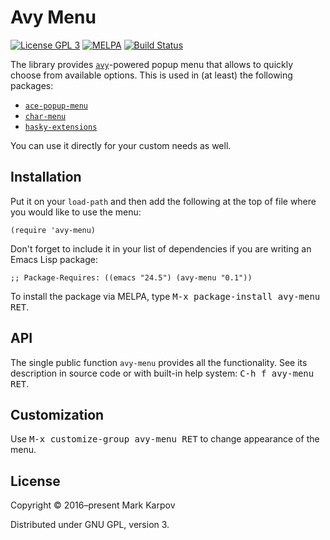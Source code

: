 # Avy Menu

[![License GPL 3](https://img.shields.io/badge/license-GPL_3-green.svg)](http://www.gnu.org/licenses/gpl-3.0.txt)
[![MELPA](https://melpa.org/packages/avy-menu-badge.svg)](https://melpa.org/#/avy-menu)
[![Build Status](https://travis-ci.org/mrkkrp/avy-menu.svg?branch=master)](https://travis-ci.org/mrkkrp/avy-menu)

The library provides [`avy`](https://github.com/abo-abo/avy)-powered popup
menu that allows to quickly choose from available options. This is used in
(at least) the following packages:

* [`ace-popup-menu`](https://github.com/mrkkrp/ace-popup-menu)
* [`char-menu`](https://github.com/mrkkrp/char-menu)
* [`hasky-extensions`](https://github.com/hasky-mode/hasky-extensions)

You can use it directly for your custom needs as well.

## Installation

Put it on your `load-path` and then add the following at the top of file
where you would like to use the menu:

```emacs-lisp
(require 'avy-menu)
```

Don't forget to include it in your list of dependencies if you are writing
an Emacs Lisp package:

```emacs-lisp
;; Package-Requires: ((emacs "24.5") (avy-menu "0.1"))
```

To install the package via MELPA, type <kbd>M-x package-install avy-menu
RET</kbd>.

## API

The single public function `avy-menu` provides all the functionality. See
its description in source code or with built-in help system: <kbd>C-h f
avy-menu RET</kbd>.

## Customization

Use <kbd>M-x customize-group avy-menu RET</kbd> to change appearance of the
menu.

## License

Copyright © 2016–present Mark Karpov

Distributed under GNU GPL, version 3.
